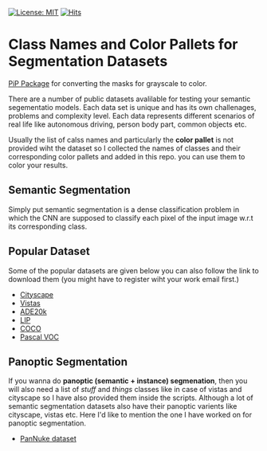 [![License: MIT](https://img.shields.io/badge/License-MIT-yellow.svg)](https://opensource.org/licenses/MIT) [![Hits](https://hits.seeyoufarm.com/api/count/incr/badge.svg?url=https%3A%2F%2Fgithub.com%2FMr-TalhaIlyas%2FColor-Pallets-and-Class-Names-for-Semantic-Segmentation-Datasets&count_bg=%2379C83D&title_bg=%23555555&icon=&icon_color=%23E7E7E7&title=hits&edge_flat=false)](https://hits.seeyoufarm.com)
# Class Names and Color Pallets for Segmentation Datasets

[PiP Package](https://github.com/Mr-TalhaIlyas/Converting-Grayscale-Semantic-Masks-to-Color) for converting the masks for grayscale to color.

There are a number of public datasets avalilable for testing your semantic segementatio models. Each data set is unique and has its own challenages, problems and complexity level.
Each data represents different scenarios of real life like autonomous driving, person body part, common objects etc. 

Usually the list of calss names and particularly the **color pallet** is not provided wiht the dataset so I collected the names of classes and their corresponding color pallets and added in this repo.
you can use them to color your results.

## Semantic Segmentation

Simply put semantic segmentation is a dense classification problem in which the CNN are supposed to classify each pixel of the input image w.r.t its corresponding class.

## Popular Dataset

Some of the popular datasets are given below you can also follow the link to download them (you might have to register wiht your work email first.)

* [Cityscape](https://www.cityscapes-dataset.com/downloads/)
* [Vistas](https://www.mapillary.com/dataset/vistas?pKey=1GyeWFxH_NPIQwgl0onILw&lat=20&lng=0&z=1.5)
* [ADE20k](https://groups.csail.mit.edu/vision/datasets/ADE20K/)
* [LIP](http://sysu-hcp.net/lip/)
* [COCO](https://cocodataset.org/#download)
* [Pascal VOC](http://host.robots.ox.ac.uk/pascal/VOC/)

## Panoptic Segmentation

If you wanna do **panoptic (semantic +  instance) segmenation**, then you will also need a list of *stuff* and *things* classes like in case of vistas and cityscape so I have also provided them inside the scripts.
Although a lot of semantic segmentation datasets also have their panoptic varients like cityscape, vistas etc. Here I'd like to mention the one I have worked on for panoptic segmentation.

* [PanNuke dataset](https://warwick.ac.uk/fac/cross_fac/tia/data/pannuke)
